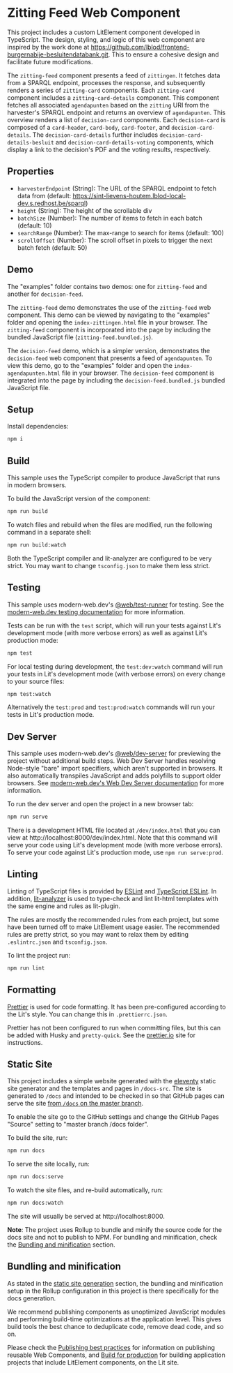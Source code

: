 
# Zitting Feed Web Component

This project includes a custom LitElement component developed in TypeScript. The design, styling, and logic of this web component are inspired by the work done at https://github.com/lblod/frontend-burgernabije-besluitendatabank.git. This to ensure a cohesive design and facilitate future modifications.

The `zitting-feed` component presents a feed of `zittingen`. It fetches data from a SPARQL endpoint, processes the response, and subsequently renders a series of `zitting-card` components. Each `zitting-card` component includes a `zitting-card-details` component. This component fetches all associated `agendapunten` based on the `zitting` URI from the harvester's SPARQL endpoint and returns an overview of `agendapunten`. This overview renders a list of `decision-card` components. Each `decision-card` is composed of a `card-header`, `card-body`, `card-footer`, and `decision-card-details`. The `decision-card-details` further includes `decision-card-details-besluit` and `decision-card-details-voting` components, which display a link to the decision's PDF and the voting results, respectively.

## Properties

- `harvesterEndpoint` (String): The URL of the SPARQL endpoint to fetch data from (default: https://sint-lievens-houtem.lblod-local-dev.s.redhost.be/sparql)
- `height` (String): The height of the scrollable div
- `batchSize` (Number): The number of items to fetch in each batch (default: 10)
- `searchRange` (Number): The max-range to search for items (default: 100)
- `scrollOffset` (Number): The scroll offset in pixels to trigger the next batch fetch (default: 50)



## Demo

The "examples" folder contains two demos: one for `zitting-feed` and another for `decision-feed`.

The `zitting-feed` demo demonstrates the use of the `zitting-feed` web component. This demo can be viewed by navigating to the "examples" folder and opening the `index-zittingen.html` file in your browser. The `zitting-feed` component is incorporated into the page by including the bundled JavaScript file (`zitting-feed.bundled.js`).

The `decision-feed` demo, which is a simpler version, demonstrates the `decision-feed` web component that presents a feed of `agendapunten`. To view this demo, go to the "examples" folder and open the `index-agendapunten.html` file in your browser. The `decision-feed` component is integrated into the page by including the `decision-feed.bundled.js` bundled JavaScript file.


## Setup

Install dependencies:

```bash
npm i
```

## Build

This sample uses the TypeScript compiler to produce JavaScript that runs in modern browsers.

To build the JavaScript version of the component:

```bash
npm run build
```

To watch files and rebuild when the files are modified, run the following command in a separate shell:

```bash
npm run build:watch
```

Both the TypeScript compiler and lit-analyzer are configured to be very strict. You may want to change `tsconfig.json` to make them less strict.

## Testing

This sample uses modern-web.dev's
[@web/test-runner](https://www.npmjs.com/package/@web/test-runner) for testing. See the
[modern-web.dev testing documentation](https://modern-web.dev/docs/test-runner/overview) for
more information.

Tests can be run with the `test` script, which will run your tests against Lit's development mode (with more verbose errors) as well as against Lit's production mode:

```bash
npm test
```

For local testing during development, the `test:dev:watch` command will run your tests in Lit's development mode (with verbose errors) on every change to your source files:

```bash
npm test:watch
```

Alternatively the `test:prod` and `test:prod:watch` commands will run your tests in Lit's production mode.

## Dev Server

This sample uses modern-web.dev's [@web/dev-server](https://www.npmjs.com/package/@web/dev-server) for previewing the project without additional build steps. Web Dev Server handles resolving Node-style "bare" import specifiers, which aren't supported in browsers. It also automatically transpiles JavaScript and adds polyfills to support older browsers. See [modern-web.dev's Web Dev Server documentation](https://modern-web.dev/docs/dev-server/overview/) for more information.

To run the dev server and open the project in a new browser tab:

```bash
npm run serve
```

There is a development HTML file located at `/dev/index.html` that you can view at http://localhost:8000/dev/index.html. Note that this command will serve your code using Lit's development mode (with more verbose errors). To serve your code against Lit's production mode, use `npm run serve:prod`.



## Linting

Linting of TypeScript files is provided by [ESLint](eslint.org) and [TypeScript ESLint](https://github.com/typescript-eslint/typescript-eslint). In addition, [lit-analyzer](https://www.npmjs.com/package/lit-analyzer) is used to type-check and lint lit-html templates with the same engine and rules as lit-plugin.

The rules are mostly the recommended rules from each project, but some have been turned off to make LitElement usage easier. The recommended rules are pretty strict, so you may want to relax them by editing `.eslintrc.json` and `tsconfig.json`.

To lint the project run:

```bash
npm run lint
```

## Formatting

[Prettier](https://prettier.io/) is used for code formatting. It has been pre-configured according to the Lit's style. You can change this in `.prettierrc.json`.

Prettier has not been configured to run when committing files, but this can be added with Husky and `pretty-quick`. See the [prettier.io](https://prettier.io/) site for instructions.

## Static Site

This project includes a simple website generated with the [eleventy](https://11ty.dev) static site generator and the templates and pages in `/docs-src`. The site is generated to `/docs` and intended to be checked in so that GitHub pages can serve the site [from `/docs` on the master branch](https://help.github.com/en/github/working-with-github-pages/configuring-a-publishing-source-for-your-github-pages-site).

To enable the site go to the GitHub settings and change the GitHub Pages &quot;Source&quot; setting to &quot;master branch /docs folder&quot;.</p>

To build the site, run:

```bash
npm run docs
```

To serve the site locally, run:

```bash
npm run docs:serve
```

To watch the site files, and re-build automatically, run:

```bash
npm run docs:watch
```

The site will usually be served at http://localhost:8000.

**Note**: The project uses Rollup to bundle and minify the source code for the docs site and not to publish to NPM. For bundling and minification, check the [Bundling and minification](#bundling-and-minification) section.

## Bundling and minification

As stated in the [static site generation](#static-site) section, the bundling and minification setup in the Rollup configuration in this project is there specifically for the docs generation.

We recommend publishing components as unoptimized JavaScript modules and performing build-time optimizations at the application level. This gives build tools the best chance to deduplicate code, remove dead code, and so on.

Please check the [Publishing best practices](https://lit.dev/docs/tools/publishing/#publishing-best-practices) for information on publishing reusable Web Components, and [Build for production](https://lit.dev/docs/tools/production/) for building application projects that include LitElement components, on the Lit site.
